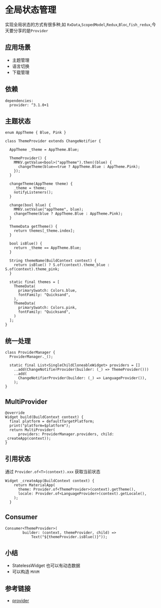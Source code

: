 # 全局状态管理

实现全局状态的方式有很多种,如 `RxData`,`ScopedModel`,`Redux`,`Bloc`,`fish_redux`,今天要分享的是`Provider`

## 应用场景
- 主题管理
- 语言切换
- 下载管理

## 依赖
```
dependencies:
  provider: ^3.1.0+1
```

## 主题状态
```
enum AppTheme { Blue, Pink }

class ThemeProvider extends ChangeNotifier {

  AppTheme _theme = AppTheme.Blue;

  ThemeProvider() {
    MMKV.getValue<bool>("appTheme").then((blue) {
      changeTheme(blue==true ? AppTheme.Blue : AppTheme.Pink);
    });
  }

  changeTheme(AppTheme theme) {
    _theme = theme;
    notifyListeners();
  }

  change(bool blue) {
    MMKV.setValue("appTheme", blue);
    changeTheme(blue ? AppTheme.Blue : AppTheme.Pink);
  }

  ThemeData getTheme() {
    return themes[_theme.index];
  }

  bool isBlue() {
    return _theme == AppTheme.Blue;
  }

  String themeName(BuildContext context) {
    return isBlue() ? S.of(context).theme_blue : S.of(context).theme_pink;
  }

  static final themes = [
    ThemeData(
      primarySwatch: Colors.blue,
      fontFamily: "Quicksand",
    ),
    ThemeData(
      primarySwatch: Colors.pink,
      fontFamily: "Quicksand",
    )
  ];
}
```

## 统一处理
```
class ProviderManager {
  ProviderManager._();

  static final List<SingleChildCloneableWidget> providers = []
    ..add(ChangeNotifierProvider(builder: (_) => ThemeProvider()))
    ..add(
      ChangeNotifierProvider(builder: (_) => LanguageProvider()),
    );
}
```

## MultiProvider
```
@override
Widget build(BuildContext context) {
  final platform = defaultTargetPlatform;
  print("platform=$platform");
  return MultiProvider(
      providers: ProviderManager.providers, child: _createApp(context));
}
```

## 引用状态
通过 `Provider.of<T>(context).xxx` 获取当前状态

```
Widget _createApp(BuildContext context) {
    return MaterialApp(
      theme: Provider.of<ThemeProvider>(context).getTheme(),
      locale: Provider.of<LanguageProvider>(context).getLocale(),
    );
  }
```

## Consumer
```
Consumer<ThemeProvider>(
        builder: (context, themeProvider, child) =>
            Text("${themeProvider.isBlue()}"));
```

## 小结
- StatelessWidget 也可以有动态数据
- 可以构造 `MVVM`

## 参考链接
- [provider](https://pub.dev/packages/provider)

